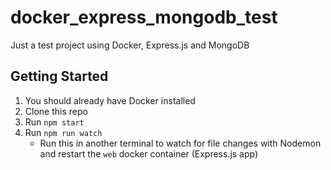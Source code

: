 # docker_express_mongodb_test

Just a test project using Docker, Express.js and MongoDB

## Getting Started

1. You should already have Docker installed
1. Clone this repo
1. Run `npm start`
1. Run `npm run watch`
    - Run this in another terminal to watch for file changes with Nodemon and restart the `web` docker container (Express.js app)
